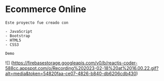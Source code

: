 # Ecommerce Online

`Este proyecto fue creado con` 

    - JavaScript
    - Bootstrap
    - HTML5
    - CSS3
    
`Demo`

![] (https://firebasestorage.googleapis.com/v0/b/reactjs-coder-588cc.appspot.com/o/Recording%202023-02-18%20at%2016.00.22.gif?alt=media&token=54820faa-ce07-4826-b840-db6206cdb430)

